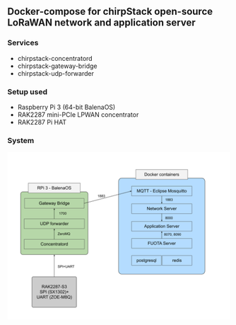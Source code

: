 ## Docker-compose for chirpStack open-source LoRaWAN network and application server

### Services

- chirpstack-concentratord
- chirpstack-gateway-bridge
- chirpstack-udp-forwarder

### Setup used

* Raspberry Pi 3 (64-bit BalenaOS)
* RAK2287 mini-PCIe LPWAN concentrator
* RAK2287 Pi HAT

### System

<img src="./Documentation/chirpstack-diagram.svg" alt="System" width="700"/>
